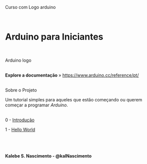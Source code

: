 Curso com Logo arduino

</br>
<h1> Arduino para Iniciantes </h1>
</br>


Arduino logo
</br></br>

**Explore a documentação** » https://www.arduino.cc/reference/pt/
</br></br>

Sobre o Projeto

Um tutorial simples para aqueles que estão começando ou querem começar a programar *Arduino*.
</br></br>

0 - <a href="./0 - Introdução">Introdução</a>

1 - <a href="./1 - Hello World">Hello World</a>

</br></br>
<h4>Kalebe S. Nascimento - @kalNascimento</h4>
